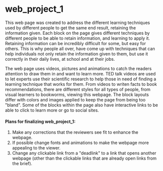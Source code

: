 # web_project_1

This web page was created to address the different learning techniques used by different people to get the same end result, retaining the information given. Each block on the page gives different techniques by different people to be able to retain information, and learning to apply it. Retaining information can be incredibly difficult for some, but easy for others. This is why people all over, have come up with techniques that can help individuals not only retain the information given to them, but use it correctly in their daily lives, at school and at their jobs.

The web page uses videos, pictures and animations to catch the readers attention to draw them in and want to learn more. TED talk videos are used to let experts use their scientific research to help those in need of finding a learning technique that works for them. From videos to writen facts to book recommendations, there are different styles for all types of people, from visual learners to bookworms, viewing this webpage. The block layouts differ with colors and images applied to keep the page from being too "bland". Some of the blocks within the page also have interactive links to be able to click to learn more or go to social sites. 

#### Plans for finalizing web_project_1:

1. Make any corrections that the reviewers see fit to enhance the webpage.
2. If possible change fonts and animations to make the webpage more appealing to the viewer.
3. Change any clickable link from a "deadlink" to a link that opens another webpage (other than the clickable links that are already open links from the brief).
